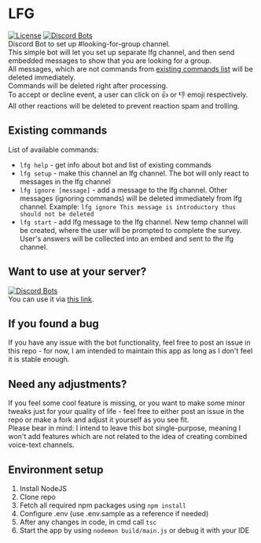 # LFG
[![License](http://img.shields.io/:license-mit-blue.svg)](http://doge.mit-license.org)  [![Discord Bots](https://top.gg/api/widget/status/732697892292395110.svg?noavatar=true)](https://top.gg/bot/732697892292395110)  
Discord  Bot to set up #looking-for-group channel.  
This simple bot will let you set up separate lfg channel, and then send embedded messages to show that you are looking for a group.  
All messages, which are not commands from [existing commands list](#existing-commands) will be deleted immediately.  
Commands will be deleted right after processing.  
To accept or decline event, a user can click on 👍 or 👎 emoji respectively.  
All other reactions will be deleted to prevent reaction spam and trolling.  

## Existing commands
List of available commands:
- `lfg help` - get info about bot and list of existing commands
- `lfg setup` - make this channel an lfg channel. The bot will only react to messages in the lfg channel
- `lfg ignore [message]` - add a message to the lfg channel. Other messages (ignoring commands) will be deleted immediately from lfg channel. Example: `lfg ignore This message is introductory thus should not be deleted`
- `lfg start` - add lfg message to the lfg channel. New temp channel will be created, where the user will be prompted to complete the survey. User's answers will be collected into an embed and sent to the lfg channel.

## Want to use at your server?
[![Discord Bots](https://top.gg/api/widget/732697892292395110.svg)](https://top.gg/bot/732697892292395110)  
You can use it via [this link](https://discord.com/api/oauth2/authorize?client_id=732697892292395110&permissions=268692560&scope=bot).

## If you found a bug
If you have any issue with the bot functionality, feel free to post an issue in this repo - for now, I am intended to maintain this app as long as I don't feel it is stable enough.

## Need any adjustments?
If you feel some cool feature is missing, or you want to make some minor tweaks just for your quality of life - feel free to either post an issue in the repo or make a fork and adjust it yourself as you see fit.  
Please bear in mind: I intend to leave this bot single-purpose, meaning I won't add features which are not related to the idea of creating combined voice-text channels.

## Environment setup
1. Install NodeJS
2. Clone repo
3. Fetch all required npm packages using ```npm install```
4. Configure .env (use .env.sample as a reference if needed)
5. After any changes in code, in cmd call ```tsc```
6. Start the app by using ```nodemon build/main.js``` or debug it with your IDE

